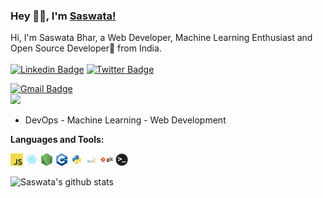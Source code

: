 ### Hey 👋🏽, I'm [Saswata!](https://saswatabhar.me) 
<!-- <br/>

<a href="https://twitter.com/howdevelop">
  <img align="left" alt="Saswata Bhar | Twitter" width="22px" src="https://cdn.jsdelivr.net/npm/simple-icons@v3/icons/twitter.svg" />
</a>
<a href="https://www.linkedin.com/in/saswatabhar/">
  <img align="left" alt="Saswata's LinkdeIN" width="22px" src="https://cdn.jsdelivr.net/npm/simple-icons@v3/icons/linkedin.svg" />
</a>
--> 


Hi, I'm Saswata Bhar, a Web Developer, Machine Learning Enthusiast and Open Source Developer🚀 from India. <br> <br> 
[![Linkedin Badge](https://img.shields.io/badge/-bharsaswata-blue?style=social&logo=Linkedin&logoColor=blue&link=https://www.linkedin.com/in/saswatabhar)](https://www.linkedin.com/in/saswatabhar/)
[![Twitter Badge](http://img.shields.io/badge/-@saswatabharstwt-1ca0f1?style=social&logo=twitter&logoColor=blue&link=https://twitter.com/saswatabharstwt)](https://twitter.com/saswatabharstwt) 

[![Gmail Badge](https://img.shields.io/badge/-GMail-c14438?style=social&logo=Gmail&logoColor=red&link=mailto:saswatabhar.official@gmail.com)](mailto:saswatabhar.official@gmail.com)
<br />
![](https://visitor-badge.glitch.me/badge?page_id=saswatabhar.saswatabhar)  <br> 
<!--
**saswatabhar/saswatabhar** is a  _special_  repository because its `README.md` (this file) appears on your GitHub profile.
--> 


- DevOps - Machine Learning - Web Development


**Languages and Tools:**  

<code><img height="20" src="https://raw.githubusercontent.com/github/explore/80688e429a7d4ef2fca1e82350fe8e3517d3494d/topics/javascript/javascript.png"></code>
<code><img height="20" src="https://raw.githubusercontent.com/github/explore/80688e429a7d4ef2fca1e82350fe8e3517d3494d/topics/react/react.png"></code>
<code><img height="20" src="https://raw.githubusercontent.com/github/explore/80688e429a7d4ef2fca1e82350fe8e3517d3494d/topics/nodejs/nodejs.png"></code>
<code><img height="20" src="https://raw.githubusercontent.com/github/explore/80688e429a7d4ef2fca1e82350fe8e3517d3494d/topics/cpp/cpp.png"></code>
<code><img height="20" src="https://raw.githubusercontent.com/github/explore/80688e429a7d4ef2fca1e82350fe8e3517d3494d/topics/python/python.png"></code>
<code><img height="20" src="https://raw.githubusercontent.com/github/explore/80688e429a7d4ef2fca1e82350fe8e3517d3494d/topics/mysql/mysql.png"></code>
<code><img height="20" src="https://raw.githubusercontent.com/github/explore/80688e429a7d4ef2fca1e82350fe8e3517d3494d/topics/git/git.png"></code>
<code><img height="20" src="https://raw.githubusercontent.com/github/explore/80688e429a7d4ef2fca1e82350fe8e3517d3494d/topics/terminal/terminal.png"></code>

![Saswata's github stats](https://github-readme-stats.vercel.app/api?username=saswatabhar&show_icons=true&hide_border=true)
